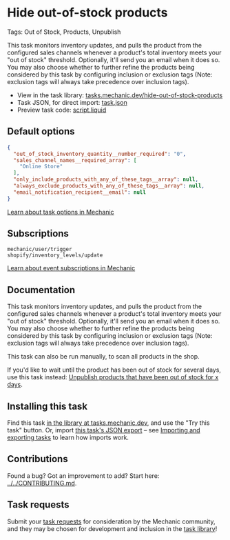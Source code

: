# Hide out-of-stock products

Tags: Out of Stock, Products, Unpublish

This task monitors inventory updates, and pulls the product from the configured sales channels whenever a product's total inventory meets your "out of stock" threshold. Optionally, it'll send you an email when it does so. You may also choose whether to further refine the products being considered by this task by configuring inclusion or exclusion tags  (Note: exclusion tags will always take precedence over inclusion tags).

* View in the task library: [tasks.mechanic.dev/hide-out-of-stock-products](https://tasks.mechanic.dev/hide-out-of-stock-products)
* Task JSON, for direct import: [task.json](../../tasks/hide-out-of-stock-products.json)
* Preview task code: [script.liquid](./script.liquid)

## Default options

```json
{
  "out_of_stock_inventory_quantity__number_required": "0",
  "sales_channel_names__required_array": [
    "Online Store"
  ],
  "only_include_products_with_any_of_these_tags__array": null,
  "always_exclude_products_with_any_of_these_tags__array": null,
  "email_notification_recipient__email": null
}
```

[Learn about task options in Mechanic](https://learn.mechanic.dev/core/tasks/options)

## Subscriptions

```liquid
mechanic/user/trigger
shopify/inventory_levels/update
```

[Learn about event subscriptions in Mechanic](https://learn.mechanic.dev/core/tasks/subscriptions)

## Documentation

This task monitors inventory updates, and pulls the product from the configured sales channels whenever a product's total inventory meets your "out of stock" threshold. Optionally, it'll send you an email when it does so. You may also choose whether to further refine the products being considered by this task by configuring inclusion or exclusion tags  (Note: exclusion tags will always take precedence over inclusion tags).

This task can also be run manually, to scan all products in the shop.

If you'd like to wait until the product has been out of stock for several days, use this task instead: [Unpublish products that have been out of stock for x days](https://tasks.mechanic.dev/unpublish-products-that-have-been-out-of-stock-for-x-days).

## Installing this task

Find this task [in the library at tasks.mechanic.dev](https://tasks.mechanic.dev/hide-out-of-stock-products), and use the "Try this task" button. Or, import [this task's JSON export](../../tasks/hide-out-of-stock-products.json) – see [Importing and exporting tasks](https://learn.mechanic.dev/core/tasks/import-and-export) to learn how imports work.

## Contributions

Found a bug? Got an improvement to add? Start here: [../../CONTRIBUTING.md](../../CONTRIBUTING.md).

## Task requests

Submit your [task requests](https://mechanic.canny.io/task-requests) for consideration by the Mechanic community, and they may be chosen for development and inclusion in the [task library](https://tasks.mechanic.dev/)!
